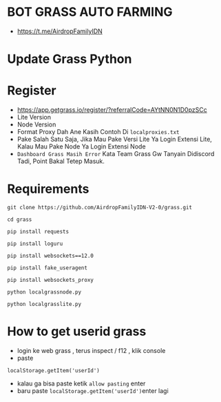 # BOT GRASS AUTO FARMING
- https://t.me/AirdropFamilyIDN
# Update Grass Python
# Register
- https://app.getgrass.io/register/?referralCode=AYtNN0N1D0pzSCc
- Lite Version
- Node Version
- Format Proxy Dah Ane Kasih Contoh Di ```localproxies.txt```
- Pake Salah Satu Saja, Jika Mau Pake Versi Lite Ya Login Extensi Lite, Kalau Mau Pake Node Ya Login Extensi Node
- ```Dashboard Grass Masih Error``` Kata Team Grass Gw Tanyain Didiscord Tadi, Point Bakal Tetep Masuk.

# Requirements

```
git clone https://github.com/AirdropFamilyIDN-V2-0/grass.git
```
```
cd grass
```
```
pip install requests
```
```
pip install loguru
```
```
pip install websockets==12.0
```
```
pip install fake_useragent
```
```
pip install websockets_proxy
```
```
python localgrassnode.py
```
```
python localgrasslite.py
```
# How to get userid grass
- login ke web grass , terus inspect / f12 ,  klik console
- paste
``` 
localStorage.getItem('userId')
```
- kalau ga bisa paste ketik ```allow pasting``` enter
- baru paste ```localStorage.getItem('userId')```enter lagi
